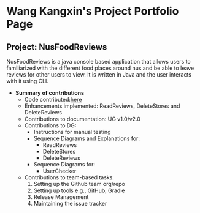 
# Wang Kangxin's Project Portfolio Page


## Project: NusFoodReviews

NusFoodReviews is a java console based application that allows
users to familiarized with the different food places around nus and be able
to leave reviews for other users to view. It is written in Java and the user
interacts with it using CLI.


* **Summary of contributions**
  * Code contributed:[here](https://nus-cs2113-ay2021s2.github.io/tp-dashboard/?search=&sort=groupTitle&sortWithin=title&since=&timeframe=commit&mergegroup=&groupSelect=groupByRepos&breakdown=false&tabOpen=true&tabType=authorship&tabAuthor=kangxinwang&tabRepo=AY2021S2-CS2113-T10-4%2Ftp%5Bmaster%5D&authorshipIsMergeGroup=false&authorshipFileTypes=docs~functional-code~test-code)
  * Enhancements implemented: ReadReviews, DeleteStores and DeleteReviews
  * Contributions to documentation: UG v1.0/v2.0
  * Contributions to DG: 
    * Instructions for manual testing
    * Sequence Diagrams and Explanations for:
      * ReadReviews
      * DeleteStores
      * DeleteReviews
    * Sequence Diagrams for:
      * UserChecker
  * Contributions to team-based tasks: 
    1. Setting up the Github team org/repo
    2. Setting up tools e.g., GitHub, Gradle   
    3. Release Management 
    4. Maintaining the issue tracker
    
